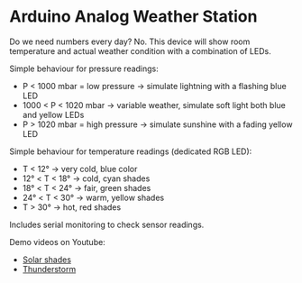 # Arduino Analog Weather Station
Do we need numbers every day? No. This device will show room temperature and actual weather condition with a combination of LEDs.
 
Simple behaviour for pressure readings:
- P < 1000 mbar = low pressure -> simulate lightning with a flashing blue LED
- 1000 < P < 1020 mbar -> variable weather, simulate soft light both blue and yellow LEDs
- P > 1020 mbar = high pressure -> simulate sunshine with a fading yellow LED
 
Simple behaviour for temperature readings (dedicated RGB LED):
- T < 12° -> very cold, blue color
- 12° < T < 18° -> cold, cyan shades
- 18° < T < 24° -> fair, green shades
- 24° < T < 30° -> warm, yellow shades
- T > 30° -> hot, red shades

Includes serial monitoring to check sensor readings.

Demo videos on Youtube:
- [Solar shades](https://youtu.be/sfx2iMibm0s)
- [Thunderstorm](https://youtu.be/v1Q1JJj-sOY)

